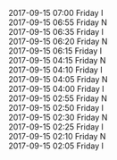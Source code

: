 2017-09-15 07:00 Friday  I  
2017-09-15 06:55 Friday  N  
2017-09-15 06:35 Friday  I  
2017-09-15 06:20 Friday  N  
2017-09-15 06:15 Friday  I  
2017-09-15 04:15 Friday  N  
2017-09-15 04:10 Friday  I  
2017-09-15 04:05 Friday  N  
2017-09-15 04:00 Friday  I  
2017-09-15 02:55 Friday  N  
2017-09-15 02:50 Friday  I  
2017-09-15 02:30 Friday  N  
2017-09-15 02:25 Friday  I  
2017-09-15 02:10 Friday  N  
2017-09-15 02:05 Friday  I  
